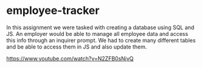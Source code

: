 # employee-tracker

In this assignment we were tasked with creating a database using SQL and JS. An employer would be able to manage all employee data and access this info through an inquirer prompt. We had to create many different tables and be able to access them in JS and also update them. 


https://www.youtube.com/watch?v=N2ZFB0sNjvQ


